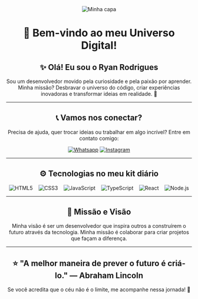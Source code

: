 <div align="center">
  <img src="https://github.com/user-attachments/assets/d0d61644-8bc2-4dd4-9b13-74f57f519416" alt="Minha capa" />

  # 🌟 Bem-vindo ao meu Universo Digital!

  ## ✨ Olá! Eu sou o **Ryan Rodrigues**
  Sou um desenvolvedor movido pela curiosidade e pela paixão por aprender. Minha missão? Desbravar o universo do código, criar experiências inovadoras e transformar ideias em realidade. 🚀

  ---

  ## 📞 Vamos nos conectar?

  Precisa de ajuda, quer trocar ideias ou trabalhar em algo incrível? Entre em contato comigo:

  [![Whatsapp](https://img.shields.io/badge/WhatsApp-25D366?style=for-the-badge&logo=whatsapp&logoColor=white)](https://api.whatsapp.com/send?phone=5579988318550&text=%F0%9F%90%91%7C%20Ol%C3%A1%2C%20vim%20pelo%20instagram%20e%20gostaria%20de%20saber%20mais%20sobre%3A%20%20(Fale%20o%20servi%C3%A7o%20do%20seu%20interesse%20))
  [![Instagram](https://img.shields.io/badge/Instagram-E4405F?style=for-the-badge&logo=instagram&logoColor=white)](https://www.instagram.com/ryanofc_rpm/)

  ---

  ## ⚙️ Tecnologias no meu kit diário

  <div style="display: flex; justify-content: space-around;">
    <img src="https://img.shields.io/badge/HTML5-E34F26?style=for-the-badge&logo=html5&logoColor=white" alt="HTML5" />
    <img src="https://img.shields.io/badge/CSS3-1572B6?style=for-the-badge&logo=css3&logoColor=white" alt="CSS3" />
    <img src="https://img.shields.io/badge/JavaScript-F7DF1E?style=for-the-badge&logo=javascript&logoColor=black" alt="JavaScript" />
    <img src="https://img.shields.io/badge/TypeScript-007ACC?style=for-the-badge&logo=typescript&logoColor=white" alt="TypeScript" />
    <img src="https://img.shields.io/badge/React-20232A?style=for-the-badge&logo=react&logoColor=61DAFB" alt="React" />
    <img src="https://img.shields.io/badge/Node.js-43853D?style=for-the-badge&logo=node.js&logoColor=white" alt="Node.js" />
  </div>

  ---


  ## 🚀 Missão e Visão

  Minha visão é ser um desenvolvedor que inspira outros a construírem o futuro através da tecnologia. Minha missão é colaborar para criar projetos que façam a diferença.

  ---

  ## ⭐ "A melhor maneira de prever o futuro é criá-lo." — Abraham Lincoln

  Se você acredita que o céu não é o limite, me acompanhe nessa jornada! 🌠
</div>
